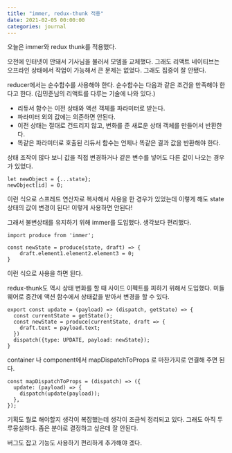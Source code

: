 ```yaml
---
title: "immer, redux-thunk 적용"
date: 2021-02-05 00:00:00
categories: journal
---
```


오늘은 immer와 redux thunk를 적용했다.

오전에 인터넷이 안돼서 기사님을 불러서 모뎀을 교체했다. 그래도 리액트 네이티브는 오프라인 상태에서 작업이 가능해서 큰 문제는 없었다. 그래도 집중이 잘 안됐다.

reducer에서는 순수함수를 사용해야 한다. 순수함수는 다음과 같은 조건을 만족해야 한다고 한다. (김민준님의 리액트를 다루는 기술에 나와 있다.)

- 리듀서 함수는 이전 상태와 액션 객체를 파라미터로 받는다.
- 파라미터 외의 값에는 의존하면 안된다.
- 이전 상태는 절대로 건드리지 않고, 변화를 준 새로운 상태 객체를 만들어서 반환한다.
- 똑같은 파라미터로 호출된 리듀서 함수는 언제나 똑같은 결과 값을 반환해야 한다.

상태 조작이 많다 보니 값을 직접 변경하거나 같은 변수를 넣어도 다른 값이 나오는 경우가 있었다.

```
let newObject = {...state};
newObject[id] = 0;
```

이런 식으로 스프레드 연산자로 복사해서 사용을 한 경우가 있었는데 이렇게 해도 state 상태의 값이 변경이 된다! 이렇게 사용하면 안된다!

그래서 불변상태를 유지하기 위해 immer를 도입했다. 생각보다 편리했다.

```
import produce from 'immer';

const newState = produce(state, draft) => {
    draft.element1.element2.element3 = 0;
}
```

이런 식으로 사용을 하면 된다.

redux-thunk도 역시 상태 변화를 할 때 사이드 이펙트를 피하기 위해서 도입했다. 미들웨어로 중간에 액션 함수에서 상태값을 받아서 변경을 할 수 있다.

```
export const update = (payload) => (dispatch, getState) => {
  const currentState = getState();
  const newState = produce(currentState, draft => {
    draft.text = payload.text;
  })
  dispatch({type: UPDATE, payload: newState});
}
```

container 나 component에서 mapDispatchToProps 로 마찬가지로 연결해 주면 된다.

```
const mapDispatchToProps = (dispatch) => ({
  update: (payload) => {
    dispatch(update(payload));
  },
});
```

기획도 뭘로 해야할지 생각이 복잡했는데 생각이 조금씩 정리되고 있다. 그래도 아직 두루뭉실하다. 좁은 분야로 결정하고 싶은데 잘 안된다.

버그도 잡고 기능도 사용하기 편리하게 추가해야 겠다.
